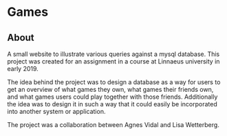 # Games

## About
A small website to illustrate various queries against a mysql database.
This project was created for an assignment in a course at Linnaeus university in early 2019.

The idea behind the project was to design a database as a way for users to get an overview of what
games they own, what games their friends own, and what games users could play together with those
friends. Additionally the idea was to design it in such a way that it could easily be incorporated into
another system or application.

The project was a collaboration between Agnes Vidal and Lisa Wetterberg.
